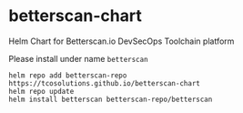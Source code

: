 # betterscan-chart

Helm Chart for Betterscan.io DevSecOps Toolchain platform

Please install under name `betterscan`

```
helm repo add betterscan-repo https://tcosolutions.github.io/betterscan-chart
helm repo update
helm install betterscan betterscan-repo/betterscan
```
